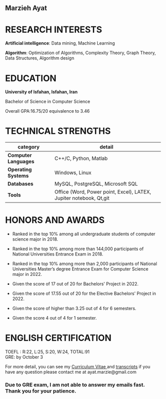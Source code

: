 ## Marzieh Ayat

# RESEARCH INTERESTS
**Artificial intelligence**:  Data mining, Machine Learning  

**Algorithm**: Optimization of Algorithms, Complexity Theory, Graph Theory, Data Structures, Algorithm design  

# EDUCATION
**University of Isfahan, Isfahan, Iran**  

Bachelor of Science in Computer Science  

Overall GPA:16.75/20 equivalence to 3.46  

# TECHNICAL STRENGTHS  

| category  |  detail   |
| --- | --- |
| **Computer Languages**  | C++/C, Python, Matlab |
| **Operating Systems** | Windows, Linux |
| **Databases**  | MySQL, PostgreSQL, Microsoft SQL  |
 |**Tools**  | Office (Word, Power point, Excel), LATEX, Jupiter notebook, Qt,git |  

# HONORS AND AWARDS  

- Ranked in the top 10% among all undergraduate students of computer science major in 2018.

- Ranked in the top 10% among more than 144,000 participants of National Universities
Entrance Exam in 2018.
- Ranked in the top 10% among more than 2,000 participants of National Universities Master’s degree Entrance Exam for Computer Science major in 2022.
- Given the score of 17 out of 20 for Bachelors' Project in 2022.
- Given the score of 17.55 out of 20 for the Elective Bachelors' Project in 2022.
- Given the score of higher than 3.25 out of 4 for 6 semesters.
- Given the score 4 out of 4 for 1 semester.

# ENGLISH CERTIFICATION
TOEFL : R:22, L:25, S:20, W:24, TOTAL:91  
GRE: by October 3 


For more detail, you can see my [Curriculum Vitae ]([https://link-url-here.org](https://github.com/ayatmarzie/ayatmarzie.github.io/raw/main/Ayat_CV.pdf)) and [transcripts]([https://link-url-here.org](https://github.com/ayatmarzie/ayatmarzie.github.io/raw/main/transcription%20marzieh%20ayat.pdf))  
if you have any question please contact me at ayat.marzie@gmail.com
### Due to GRE exam, I am not able to answer my emails fast. Thank you for your patience. 
